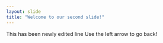 ```yaml
---
layout: slide
title: "Welcome to our second slide!"
---
```

This has been newly edited line
Use the left arrow to go back!
